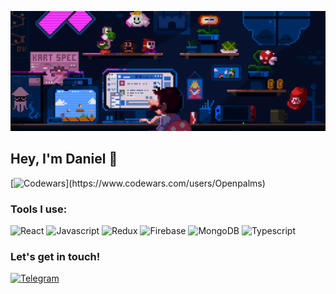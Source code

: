 ![Header](https://github.com/Openpalms/openpalms/blob/main/assets/68747470733a2f2f7265732e636c6f7564696e6172792e636f6d2f7375706572666f6c696f2f696d6167652f75706c6f61642f76313632303638393937392f363837343734373037333361326632663639326537303639366536393664363732653633366636643266366637323639363736393665363136.gif)

## Hey, I'm Daniel 👋

[![Codewars](https://www.codewars.com/users/Openpalms/badges/large/?viewBox="0,0,495,40")](https://www.codewars.com/users/Openpalms)

### Tools I use:

![React](https://img.shields.io/badge/React-blue?style=for-the-badge&logo=react)
![Javascript](https://img.shields.io/badge/Javascript-blue?style=for-the-badge&logo=javascript)
![Redux](https://img.shields.io/badge/Redux-blue?style=for-the-badge&logo=Redux)
![Firebase](https://img.shields.io/badge/Firebase-blue?style=for-the-badge&logo=Firebase)
![MongoDB](https://img.shields.io/badge/MongoDB-blue?style=for-the-badge&logo=MongoDB)
![Typescript](https://img.shields.io/badge/Typescript-blue?style=for-the-badge)

### Let's get in touch!

[![Telegram](https://img.shields.io/badge/Telegram-black?style=for-the-badge&logo=Telegram)](https://t.me/ga104kin)


